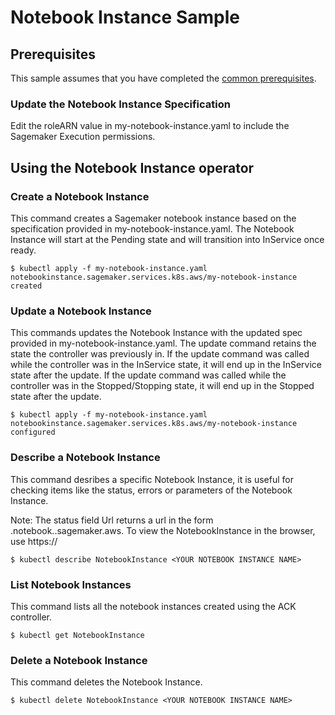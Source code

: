 # Notebook Instance Sample

## Prerequisites

This sample assumes that you have completed the [common prerequisites](/samples/README.md).

### Update the Notebook Instance Specification

Edit the roleARN value in my-notebook-instance.yaml to include the Sagemaker Execution permissions.

## Using the Notebook Instance operator

### Create a Notebook Instance

This command creates a Sagemaker notebook instance based on the specification provided in my-notebook-instance.yaml.
The Notebook Instance will start at the Pending state and will transition into InService once ready.

```
$ kubectl apply -f my-notebook-instance.yaml
notebookinstance.sagemaker.services.k8s.aws/my-notebook-instance created
```
### Update a Notebook Instance
This commands updates the Notebook Instance with the updated spec provided in my-notebook-instance.yaml. The update command retains the state the controller was previously in. If the update command was called while the controller was in the InService state, it will end up in the InService state after the update. If the update command was called while the controller was in the Stopped/Stopping state, it will end up in the Stopped state after the update.
```
$ kubectl apply -f my-notebook-instance.yaml
notebookinstance.sagemaker.services.k8s.aws/my-notebook-instance configured
```
### Describe a Notebook Instance
This command desribes a specific Notebook Instance, it is useful for checking items like the status, errors or parameters of the Notebook Instance.

Note: The status field Url returns a url in the form <name>.notebook.<region>.sagemaker.aws. To view the NotebookInstance in the browser, use https://<url>

```
$ kubectl describe NotebookInstance <YOUR NOTEBOOK INSTANCE NAME>
```
### List Notebook Instances
This command lists all the notebook instances created using the ACK controller.
```
$ kubectl get NotebookInstance
```
### Delete a Notebook Instance
This command deletes the Notebook Instance.
```
$ kubectl delete NotebookInstance <YOUR NOTEBOOK INSTANCE NAME>
```